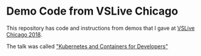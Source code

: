 # Demo Code from VSLive Chicago

This repository has code and instructions from demos that I gave at
[VSLive Chicago 2018](https://vslive.com/Events/Chicago-2018).

The talk was called ["Kubernetes and Containers for Developers"](https://vslive.com/Events/Chicago-2018/Sessions/Thursday/TH05-Kubernetes-and-Containers-for-Developers.aspx)
